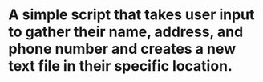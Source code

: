 # A simple script that takes user input to gather their name, address, and phone number and creates a new text file in their specific location.
